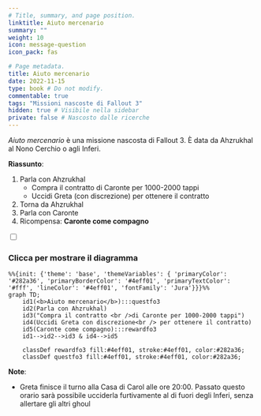 ```yaml
---
# Title, summary, and page position.
linktitle: Aiuto mercenario
summary: ""
weight: 10
icon: message-question
icon_pack: fas

# Page metadata.
title: Aiuto mercenario
date: 2022-11-15
type: book # Do not modify.
commentable: true
tags: "Missioni nascoste di Fallout 3"
hidden: true # Visibile nella sidebar
private: false # Nascosto dalle ricerche
---
```


<div class="fo3">

*Aiuto mercenario* è una missione nascosta di Fallout 3. È data da Ahzrukhal al Nono Cerchio o agli Inferi.

**Riassunto**:
1. Parla con Ahzrukhal
   - Compra il contratto di Caronte per 1000-2000 tappi
   - Uccidi Greta (con discrezione) per ottenere il contratto
2. Torna da Ahzrukhal
3. Parla con Caronte
4. Ricompensa: **Caronte come compagno**

<section class="chart-collapse">
<input type="checkbox" name="collapse2" id="handle2">
<h3 class="handle">
<label for="handle2">Clicca per mostrare il diagramma</label>
</h3>
<div class="content">

```mermaid
%%{init: {'theme': 'base', 'themeVariables': { 'primaryColor': '#282a36', 'primaryBorderColor': '#4eff01', 'primaryTextColor': '#fff', 'lineColor': '#4eff01', 'fontFamily': 'Jura'}}}%%
graph TD;
    id1(<b>Aiuto mercenario</b>):::questfo3
    id2(Parla con Ahzrukhal)
    id3("Compra il contratto <br />di Caronte per 1000-2000 tappi")
    id4(Uccidi Greta con discrezione<br /> per ottenere il contratto)
    id5(Caronte come compagno):::rewardfo3
    id1-->id2-->id3 & id4-->id5
    
    classDef rewardfo3 fill:#4eff01, stroke:#4eff01, color:#282a36;
    classDef questfo3 fill:#4eff01, stroke:#4eff01, color:#282a36;
```

</div>
</section>

**Note**:
- Greta finisce il turno alla Casa di Carol alle ore 20:00. Passato questo orario sarà possibile ucciderla furtivamente al di fuori degli Inferi, senza allertare gli altri ghoul 

</div>